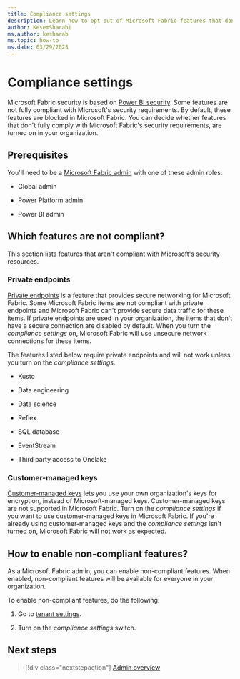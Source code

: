 ```yaml
---
title: Compliance settings
description: Learn how to opt out of Microsoft Fabric features that don't meet the Microsoft Fabric security requirements.
author: KesemSharabi
ms.author: kesharab
ms.topic: how-to
ms.date: 03/29/2023
---
```


# Compliance settings

Microsoft Fabric security is based on [Power BI security](/power-bi/enterprise/service-admin-power-bi-security). Some features are not fully compliant with Microsoft's security requirements. By default, these features are blocked in Microsoft Fabric. You can decide whether features that don't fully comply with Microsoft Fabric's security requirements, are turned on in your organization.

## Prerequisites

You'll need to be a [Microsoft Fabric admin](admin-overview.md) with one of these admin roles:

* Global admin

* Power Platform admin

* Power BI admin

## Which features are not compliant?

This section lists features that aren't compliant with Microsoft's security resources.

### Private endpoints

[Private endpoints](/power-bi/enterprise/service-security-private-links) is a feature that provides secure networking for Microsoft Fabric. Some Microsoft Fabric items are not compliant with private endpoints and Microsoft Fabric can't provide secure data traffic for these items. If private endpoints are used in your organization, the items that don't have a secure connection are disabled by default. When you turn the *compliance settings* on, Microsoft Fabric will use unsecure network connections for these items.

The features listed below require private endpoints and will not work unless you turn on the *compliance settings*.  

* Kusto

* Data engineering

* Data science

* Reflex

* SQL database

* EventStream

* Third party access to Onelake

### Customer-managed keys

[Customer-managed keys](/power-bi/enterprise/service-encryption-customer-managed-keys) lets you use your own organization's keys for encryption, instead of Microsoft-managed keys. Customer-managed keys are not supported in Microsoft Fabric. Turn on the *compliance settings* if you want to use customer-managed keys in Microsoft Fabric. If you're already using customer-managed keys and the *compliance settings* isn't turned on, Microsoft Fabric will not work as expected.

## How to enable non-compliant features?

As a Microsoft Fabric admin, you can enable non-compliant features. When enabled, non-compliant features will be available for everyone in your organization.

To enable non-compliant features, do the following:

1. Go to [tenant settings](/power-bi/admin/service-admin-portal-about-tenant-settings).

2. Turn on the *compliance settings* switch.

## Next steps

>[!div class="nextstepaction"]
>[Admin overview](admin-overview.md)
